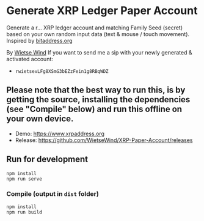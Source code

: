 # Generate XRP Ledger Paper Account

Generate a r... XRP ledger account and matching Family Seed (secret) based on your own random input data (text & mouse / touch movement).
Inspired by [bitaddress.org](https://bitaddress.org)

By [Wietse Wind](https://wietse.com)
If you want to send me a sip with your newly generated & activated account:
  - `rwietsevLFg8XSmG3bEZzFein1g8RBqWDZ`

## Please note that the best way to run this, is by getting the source, installing the dependencies (see "Compile" below) and run this offline on your own device.

- Demo: https://www.xrpaddress.org
- Release: https://github.com/WietseWind/XRP-Paper-Account/releases

## Run for development
```
npm install
npm run serve
```

### Compile (output in `dist` folder)
```
npm install
npm run build
```
